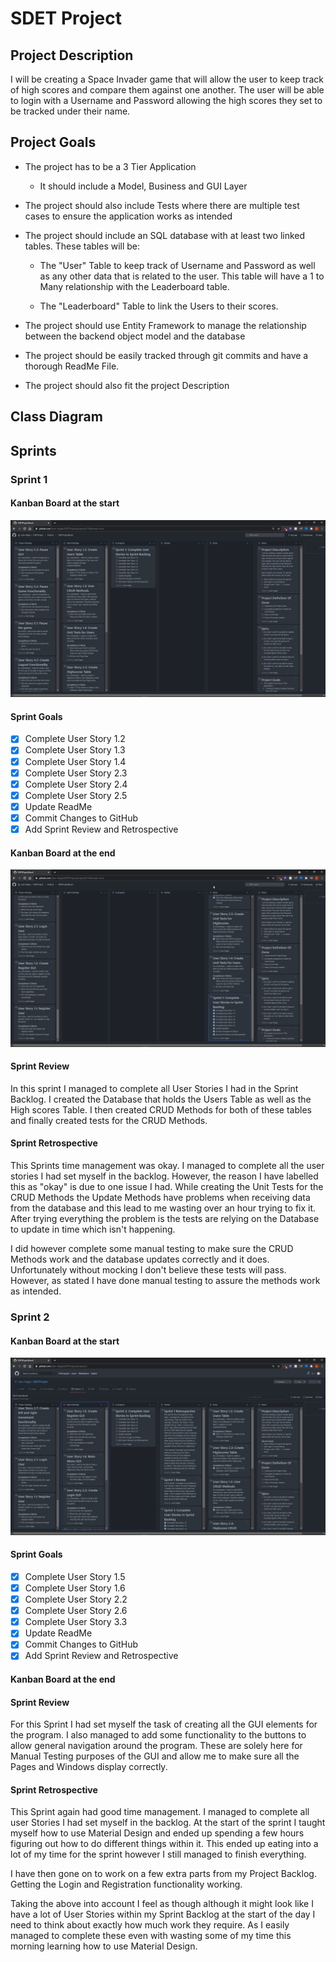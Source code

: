 # SDET Project

## Project Description

I will be creating a Space Invader game that will allow the user to keep track of high scores and compare them against one another. The user will be able to login with a Username and Password allowing the high scores they set to be tracked under their name. 



## Project Goals

* The project has to be a 3 Tier Application
  
  * It should include a Model, Business and GUI Layer
  
    
  
* The project should also include Tests where there are multiple test cases to ensure the application works as intended

  

* The project should include an SQL database with at least two linked tables. These tables will be:
  * The "User" Table to keep track of Username and Password as well as any other data that is related to the user. This table will have a 1 to Many relationship with the Leaderboard table.
  
  * The "Leaderboard" Table to link the Users to their scores.
  
    
  
* The project should use Entity Framework to manage the relationship between the backend object model and the database

  

* The project should be easily tracked through git commits and have a thorough ReadMe File.

  

* The project should also fit the project Description



## Class Diagram



## Sprints

### Sprint 1

#### Kanban Board at the start

![](/Images/KanbanBoardSprint1Start.png)

#### Sprint Goals

- [x] Complete User Story 1.2
- [x] Complete User Story 1.3
- [x] Complete User Story 1.4
- [x] Complete User Story 2.3
- [x] Complete User Story 2.4
- [x] Complete User Story 2.5
- [x] Update ReadMe 
- [x] Commit Changes to GitHub
- [x] Add Sprint Review and Retrospective

#### Kanban Board at the end

![KanbanBoardSprint1End](/Images/KanbanBoardSprint1End.png)

#### Sprint Review

In this sprint I managed to complete all User Stories I had in the Sprint Backlog. I created the Database that holds the Users Table as well as the High scores Table. I then created CRUD Methods for both of these tables and finally created tests for the CRUD Methods. 

#### Sprint Retrospective

This Sprints time management was okay. I managed to complete all the user stories I had set myself in the backlog. However, the reason I have labelled this as "okay" is due to one issue I had. While creating the Unit Tests for the CRUD Methods the Update Methods have problems when receiving data from the database and this lead to me wasting over an hour trying to fix it. After trying everything the problem is the tests are relying on the Database to update in time which isn't happening. 

I did however complete some manual testing to make sure the CRUD Methods work and the database updates correctly and it does. Unfortunately without mocking I don't believe these tests will pass. However, as stated I have done manual testing to assure the methods work as intended.

### Sprint 2

#### Kanban Board at the start

![](/Images/KanbanBoardSprint2Start.png)

#### Sprint Goals

- [x] Complete User Story 1.5
- [x] Complete User Story 1.6
- [x] Complete User Story 2.2
- [x] Complete User Story 2.6
- [x] Complete User Story 3.3
- [x] Update ReadMe
- [x] Commit Changes to GitHub
- [x] Add Sprint Review and Retrospective

#### Kanban Board at the end



#### Sprint Review

For this Sprint I had set myself the task of creating all the GUI elements for the program. I also managed to add some functionality to the buttons to allow general navigation around the program. These are solely here for Manual Testing purposes of the GUI and allow me to make sure all the Pages and Windows display correctly.

#### Sprint Retrospective

This Sprint again had good time management. I managed to complete all user Stories I had set myself in the backlog. At the start of the sprint I taught myself how to use Material Design and ended up spending a few hours figuring out how to do different things within it. This ended up eating into a lot of my time for the sprint however I still managed to finish everything. 

I have then gone on to work on a few extra parts from my Project Backlog. Getting the Login and Registration functionality working.

Taking the above into account I feel as though although it might look like I have a lot of User Stories within my Sprint Backlog at the start of the day I need to think about exactly how much work they require. As I easily managed to complete these even with wasting some of my time this morning learning how to use Material Design.

